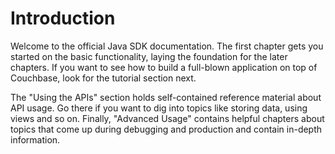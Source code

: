 # Introduction

Welcome to the official Java SDK documentation. The first chapter gets you started on the basic functionality, laying the foundation for the later chapters. If you want to see how to build a full-blown application on top of Couchbase, look for the tutorial section next.

The "Using the APIs" section holds self-contained reference material about API usage. Go there if you want to dig into topics like storing data, using views and so on. Finally, "Advanced Usage" contains helpful chapters about topics that come up during debugging and production and contain in-depth information.
